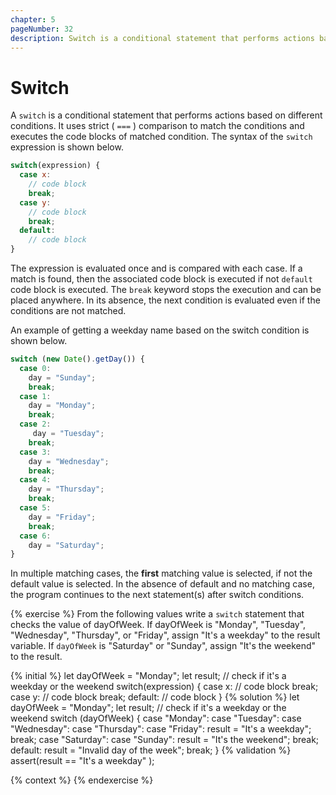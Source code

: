 ```yaml
---
chapter: 5
pageNumber: 32
description: Switch is a conditional statement that performs actions based on different conditions. It uses strict comparison to match the conditions and executes the code blocks of matched condition.
---
```

# Switch

A `switch` is a conditional statement that performs actions based on different conditions. It uses strict ( `===` ) comparison to match the conditions and executes the code blocks of matched condition.  The syntax of the `switch` expression is shown below.

```javascript
switch(expression) {
  case x:
    // code block
    break;
  case y:
    // code block
    break;
  default:
    // code block
}
```

The expression is evaluated once and is compared with each case. If a match is found, then the associated code block is executed if not `default` code block is executed. The `break` keyword stops the execution and can be placed anywhere. In its absence, the next condition is evaluated even if the conditions are not matched.&#x20;

An example of getting a weekday name based on the switch condition is shown below.&#x20;

```javascript
switch (new Date().getDay()) {
  case 0:
    day = "Sunday";
    break;
  case 1:
    day = "Monday";
    break;
  case 2:
     day = "Tuesday";
    break;
  case 3:
    day = "Wednesday";
    break;
  case 4:
    day = "Thursday";
    break;
  case 5:
    day = "Friday";
    break;
  case 6:
    day = "Saturday";
}
```

In multiple matching cases, the **first** matching value is selected, if not the default value is selected. In the absence of default and no matching case, the program continues to the next statement(s) after switch conditions.&#x20;

{% exercise %}
From the following values write a `switch` statement that checks the value of dayOfWeek. If dayOfWeek is "Monday", "Tuesday", "Wednesday", "Thursday", or "Friday", assign "It's a weekday" to the result variable. If `dayOfWeek` is "Saturday" or "Sunday", assign "It's the weekend" to the result.

{% initial %}
let dayOfWeek = "Monday";
let result;
// check if it's a weekday or the weekend
switch(expression) {
  case x:
    // code block
    break;
  case y:
    // code block
    break;
  default:
    // code block
}
{% solution %}
let dayOfWeek = "Monday";
let result;
// check if it's a weekday or the weekend
switch (dayOfWeek) {
  case "Monday":
  case "Tuesday":
  case "Wednesday":
  case "Thursday":
  case "Friday":
    result = "It's a weekday";
    break;
  case "Saturday":
  case "Sunday":
    result = "It's the weekend";
    break;
  default:
    result = "Invalid day of the week";
    break;
}
{% validation %}
assert(result == "It's a weekday" );

{% context %}
{% endexercise %}
